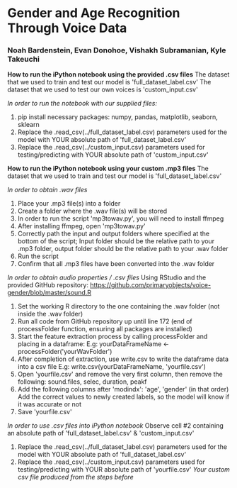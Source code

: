 # Gender and Age Recognition Through Voice Data
### Noah Bardenstein, Evan Donohoe, Vishakh Subramanian, Kyle Takeuchi

**How to run the iPython notebook using the provided .csv files**
The dataset that we used to train and test our model is 'full_dataset_label.csv'
The dataset that we used to test our own voices is 'custom_input.csv'

*In order to run the notebook with our supplied files:*
1. pip install necessary packages: numpy, pandas, matplotlib, seaborn, sklearn
2. Replace the .read_csv(../full_dataset_label.csv) parameters used for the model with YOUR absolute path of 'full_dataset_label.csv'
3. Replace the .read_csv(../custom_input.csv) parameters used for testing/predicting with YOUR absolute path of 'custom_input.csv' 

**How to run the iPython notebook using your custom .mp3 files**
The dataset that we used to train and test our model is 'full_dataset_label.csv'

*In order to obtain .wav files*
1. Place your .mp3 file(s) into a folder
2. Create a folder where the .wav file(s) will be stored
3. In order to run the script 'mp3towav.py', you will need to install ffmpeg
4. After installing ffmpeg, open 'mp3towav.py'
5. Correctly path the input and output folders where specified at the bottom of the script; Input folder should be the relative path to your .mp3 folder, output folder should be the relative path to your .wav folder
6. Run the script
7. Confirm that all .mp3 files have been converted into the .wav folder

*In order to obtain audio properties / .csv files*
Using RStudio and the provided GitHub repository: https://github.com/primaryobjects/voice-gender/blob/master/sound.R
1. Set the working R directory to the one containing the .wav folder (not inside the .wav folder)
2. Run all code from GitHub repository up until line 172 (end of processFolder function, ensuring all packages are installed)
3. Start the feature extraction process by calling processFolder and placing in a dataframe:
    E.g: yourDataFrameName <- processFolder('yourWavFolder')
4. After completion of extraction, use write.csv to write the dataframe data into a csv file
    E.g: write.csv(yourDataFrameName, 'yourfile.csv')
5. Open 'yourfile.csv' and remove the very first column, then remove the following: sound.files, selec, duration, peakf
6. Add the following columns after 'modindx': 'age', 'gender' (in that order)
    Add the correct values to newly created labels, so the model will know if it was accurate or not
7. Save 'yourfile.csv'

*In order to use .csv files into iPython notebook*
Observe cell #2 containing an absolute path of 'full_dataset_label.csv' & 'custom_input.csv'
1. Replace the .read_csv(../full_dataset_label.csv) parameters used for the model with YOUR absolute path of 'full_dataset_label.csv'
2. Replace the .read_csv(../custom_input.csv) parameters used for testing/predicting with YOUR absolute path of 'yourfile.csv' 
    *Your custom csv file produced from the steps before*
